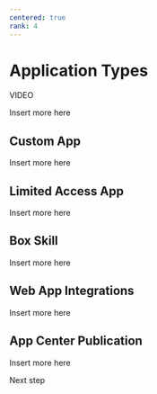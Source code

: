 ```yaml
---
centered: true
rank: 4
---
```


# Application Types

VIDEO

Insert more here

## Custom App

Insert more here

## Limited Access App

Insert more here

## Box Skill

Insert more here

## Web App Integrations

Insert more here

## App Center Publication

Insert more here

<Next>
  Next step
</Next>